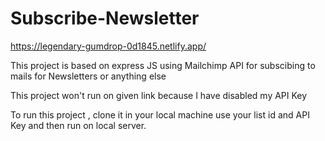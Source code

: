 # Subscribe-Newsletter
https://legendary-gumdrop-0d1845.netlify.app/

This project is based on express JS using Mailchimp API for subscibing to mails for Newsletters or anything else

This project won't run on given link because I have disabled my API Key 

To run this project , clone it in your local machine use your list id and API Key and then run on local server.
